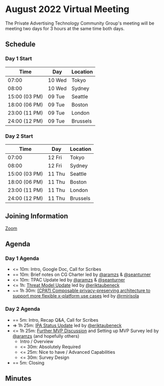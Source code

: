 # August 2022 Virtual Meeting

The Private Advertising Technology Community Group's meeting will be meeting two days for 3 hours at the same time both days.

## Schedule 

### Day 1 Start 

| Time          | Day    | Location      |
| ------------- | ------ | ------------- |
| 07:00         | 10 Wed | Tokyo         |
| 08:00         | 10 Wed | Sydney        |
| 15:00 (03 PM) | 09 Tue | Seattle       |
| 18:00 (06 PM) | 09 Tue | Boston        |
| 23:00 (11 PM) | 09 Tue | London        |
| 24:00 (12 PM) | 09 Tue | Brussels      |

### Day 2 Start 

| Time          | Day    | Location      |
| ------------- | ------ | ------------- |
| 07:00         | 12 Fri | Tokyo         |
| 08:00         | 12 Fri | Sydney        |
| 15:00 (03 PM) | 11 Thu | Seattle       |
| 18:00 (06 PM) | 11 Thu | Boston        |
| 23:00 (11 PM) | 11 Thu | London        |
| 24:00 (12 PM) | 11 Thu | Brussels      |

## Joining Information

[Zoom](https://mit.zoom.us/j/95356244879?pwd=NDBwZmxleTMwcHFpZG1MZW1tUXhVUT09)

## Agenda

### Day 1 Agenda

- <= 10m: Intro, Google Doc, Call for Scribes
- == 10m: Brief notes on CG Charter led by [@aramzs](https://github.com/aramzs) & [@seanturner](https://github.com/seanturner)
- <= 10m: TPAC Update led by [@aramzs](https://github.com/aramzs) & [@seanturner](https://github.com/seanturner)
- <= 1h: [Threat Model Update](https://github.com/patcg/meetings/issues/69) led by [@eriktaubeneck](https://github.com/eriktaubeneck)
- ~= 1h 30m: [(CPA?) Composable privacy-preserving architecture to support more flexible x-platform use cases](https://github.com/patcg/meetings/issues/65) led by [@rmirisola](https://github.com/rmirisola)

### Day 2 Agenda 

- == 5m: Intro, Recap Q&A, Call for Scribes
- => 1h 25m: [IPA Status Update](https://github.com/patcg/meetings/issues/70) led by [@eriktaubeneck](https://github.com/eriktaubeneck)
- <= 1h 25m: [Further MVP Discussion](https://github.com/patcg/meetings/issues/56) and Setting up MVP Survey led by [@aramzs](https://github.com/aramzs) (and hopefully others)
  - Intro / Overview
  - <= 30m: Absolutely Required
  - <= 25m: Nice to have / Advanced Capabilities
  - <= 30m: Survey Design
- == 5m: Closing

## Minutes
